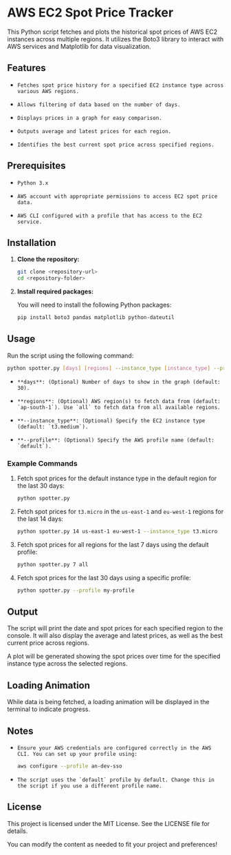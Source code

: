# AWS EC2 Spot Price Tracker

This Python script fetches and plots the historical spot prices of AWS EC2 instances across multiple regions. It utilizes the Boto3 library to interact with AWS services and Matplotlib for data visualization.

## Features

-     Fetches spot price history for a specified EC2 instance type across various AWS regions.
-     Allows filtering of data based on the number of days.
-     Displays prices in a graph for easy comparison.
-     Outputs average and latest prices for each region.
-     Identifies the best current spot price across specified regions.

## Prerequisites

-     Python 3.x
-     AWS account with appropriate permissions to access EC2 spot price data.
-     AWS CLI configured with a profile that has access to the EC2 service.

## Installation

1. **Clone the repository:**

   ```bash
   git clone <repository-url>
   cd <repository-folder>
   ```

2. **Install required packages:**

   You will need to install the following Python packages:

   ```bash
   pip install boto3 pandas matplotlib python-dateutil
   ```

## Usage

Run the script using the following command:

```bash
python spotter.py [days] [regions] --instance_type [instance_type] --profile [profile_name]
```

-     **days**: (Optional) Number of days to show in the graph (default: 30).
-     **regions**: (Optional) AWS region(s) to fetch data from (default: `ap-south-1`). Use `all` to fetch data from all available regions.
-     **--instance_type**: (Optional) Specify the EC2 instance type (default: `t3.medium`).
-     **--profile**: (Optional) Specify the AWS profile name (default: `default`).

### Example Commands

1. Fetch spot prices for the default instance type in the default region for the last 30 days:

   ```bash
   python spotter.py
   ```

2. Fetch spot prices for `t3.micro` in the `us-east-1` and `eu-west-1` regions for the last 14 days:

   ```bash
   python spotter.py 14 us-east-1 eu-west-1 --instance_type t3.micro
   ```

3. Fetch spot prices for all regions for the last 7 days using the default profile:

   ```bash
   python spotter.py 7 all
   ```

4. Fetch spot prices for the last 30 days using a specific profile:

   ```bash
   python spotter.py --profile my-profile
   ```

## Output

The script will print the date and spot prices for each specified region to the console. It will also display the average and latest prices, as well as the best current price across regions.

A plot will be generated showing the spot prices over time for the specified instance type across the selected regions.

## Loading Animation

While data is being fetched, a loading animation will be displayed in the terminal to indicate progress.

## Notes

-     Ensure your AWS credentials are configured correctly in the AWS CLI. You can set up your profile using:

   ```bash
   aws configure --profile an-dev-sso
   ```

-     The script uses the `default` profile by default. Change this in the script if you use a different profile name.

## License

This project is licensed under the MIT License. See the LICENSE file for details.

You can modify the content as needed to fit your project and preferences!
